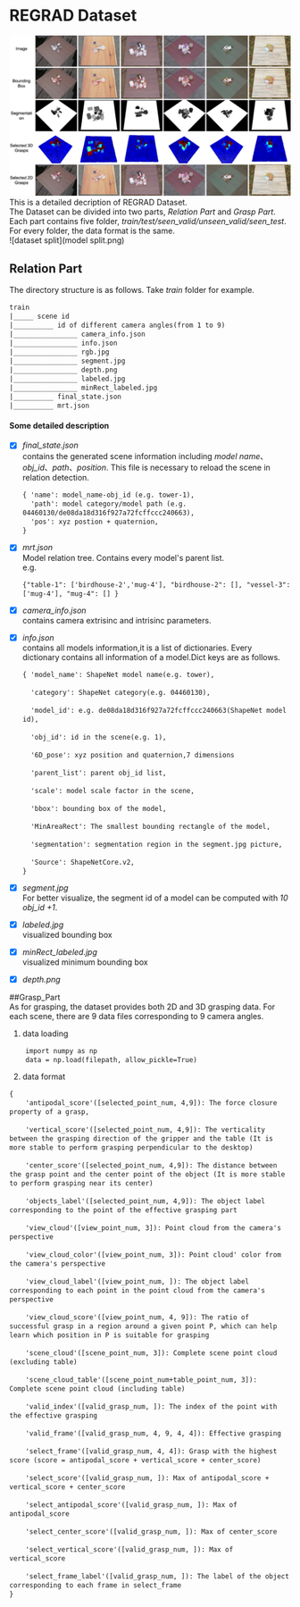 # REGRAD Dataset

![REGRAD](REGRAD.png)  
This is a detailed decription of REGRAD Dataset.  
The Dataset can be divided into two parts, *Relation Part*  and  *Grasp Part*. Each part contains five folder, 
*train/test/seen_valid/unseen_valid/seen_test*. For every folder, the data format is the same.  
![dataset split](model split.png) 

## Relation Part
The directory structure is as follows. Take *train* folder for example.  
```
train  
|_____ scene id  
|__________ id of different camera angles(from 1 to 9)
|________________ camera_info.json
|________________ info.json
|________________ rgb.jpg
|________________ segment.jpg
|________________ depth.png
|________________ labeled.jpg
|________________ minRect_labeled.jpg
|__________ final_state.json
|__________ mrt.json
```
#### Some detailed description

- [x] *final_state.json*  
    contains the  generated scene information including *model name*、*obj_id*、*path*、*position*. This file is necessary to
    reload the scene in relation detection.
    ```angular2
    { 'name': model_name-obj_id (e.g. tower-1),
      'path': model category/model path (e.g. 04460130/de08da18d316f927a72fcffccc240663),
      'pos': xyz postion + quaternion,
  }
    ```
- [x] *mrt.json*  
    Model relation tree. Contains every model's parent list.  
    e.g.  
    ```angular2
    {"table-1": ['birdhouse-2','mug-4'], "birdhouse-2": [], "vessel-3": ['mug-4'], "mug-4": [] }
    ```
- [x] *camera_info.json*  
    contains camera extrisinc and intrisinc parameters.

- [x] *info.json*  
    contains all models information,it is a list of dictionaries. Every
    dictionary contains all information of a model.Dict keys are as follows.  
    ```angular2
    { 'model_name': ShapeNet model name(e.g. tower),
  
      'category': ShapeNet category(e.g. 04460130),
  
      'model_id': e.g. de08da18d316f927a72fcffccc240663(ShapeNet model id),
  
      'obj_id': id in the scene(e.g. 1),
  
      '6D_pose': xyz position and quaternion,7 dimensions
  
      'parent_list': parent obj_id list,
  
      'scale': model scale factor in the scene,
  
      'bbox': bounding box of the model,
  
      'MinAreaRect': The smallest bounding rectangle of the model,
  
      'segmentation': segmentation region in the segment.jpg picture,
  
      'Source': ShapeNetCore.v2,
  }
  ```
- [x] *segment.jpg*  
    For better visualize, the segment id of a model can be  computed  with *10 obj_id +1*.  
   
- [x] *labeled.jpg*  
    visualized bounding box
- [x] *minRect_labeled.jpg*  
    visualized minimum bounding box
- [x] *depth.png*  


##Grasp_Part  
As for grasping, the dataset provides both 2D and 3D grasping data. For each scene, there are 9 data files
corresponding to 9 camera angles.  
1. data loading
```angular2
    import numpy as np
    data = np.load(filepath, allow_pickle=True)
```
2. data format
```angular2
{
    'antipodal_score'([selected_point_num, 4,9]): The force closure property of a grasp,
 
    'vertical_score'([selected_point_num, 4,9]): The verticality between the grasping direction of the gripper and the table (It is more stable to perform grasping perpendicular to the desktop)

    'center_score'([selected_point_num, 4,9]): The distance between the grasp point and the center point of the object (It is more stable to perform grasping near its center)
    
    'objects_label'([selected_point_num, 4,9]): The object label corresponding to the point of the effective grasping part
    
    'view_cloud'([view_point_num, 3]): Point cloud from the camera's perspective
    
    'view_cloud_color'([view_point_num, 3]): Point cloud' color from the camera's perspective
    
    'view_cloud_label'([view_point_num, ]): The object label corresponding to each point in the point cloud from the camera's perspective
    
    'view_cloud_score'([view_point_num, 4, 9]): The ratio of successful grasp in a region around a given point P, which can help learn which position in P is suitable for grasping
    
    'scene_cloud'([scene_point_num, 3]): Complete scene point cloud (excluding table)
    
    'scene_cloud_table'([scene_point_num+table_point_num, 3]): Complete scene point cloud (including table)
    
    'valid_index'([valid_grasp_num, ]): The index of the point with the effective grasping
    
    'valid_frame'([valid_grasp_num, 4, 9, 4, 4]): Effective grasping
    
    'select_frame'([valid_grasp_num, 4, 4]): Grasp with the highest score (score = antipodal_score + vertical_score + center_score)
    
    'select_score'([valid_grasp_num, ]): Max of antipodal_score + vertical_score + center_score
    
    'select_antipodal_score'([valid_grasp_num, ]): Max of antipodal_score
    
    'select_center_score'([valid_grasp_num, ]): Max of center_score
    
    'select_vertical_score'([valid_grasp_num, ]): Max of vertical_score
    
    'select_frame_label'([valid_grasp_num, ]): The label of the object corresponding to each frame in select_frame
}
```
